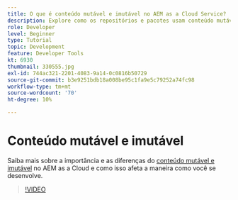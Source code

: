 ```yaml
---
title: O que é conteúdo mutável e imutável no AEM as a Cloud Service?
description: Explore como os repositórios e pacotes usam conteúdo mutável e imutável e por que ele é importante no AEM as a Cloud Service.
role: Developer
level: Beginner
type: Tutorial
topic: Development
feature: Developer Tools
kt: 6930
thumbnail: 330555.jpg
exl-id: 744ac321-2201-4083-9a14-0c0816b50729
source-git-commit: b3e9251bdb18a008be95c1fa9e5c79252a74fc98
workflow-type: tm+mt
source-wordcount: '70'
ht-degree: 10%

---
```


# Conteúdo mutável e imutável

Saiba mais sobre a importância e as diferenças do [conteúdo mutável e imutável](https://experienceleague.adobe.com/docs/experience-manager-cloud-service/implementing/developing/aem-project-content-package-structure.html?lang=pt-BR) no AEM as a Cloud e como isso afeta a maneira como você se desenvolve.

>[!VIDEO](https://video.tv.adobe.com/v/330555?quality=12&learn=on)
